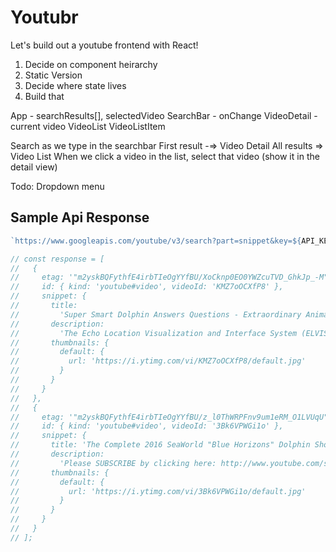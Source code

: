 # Youtubr

Let's build out a youtube frontend with React!

1. Decide on component heirarchy
2. Static Version
3. Decide where state lives
4. Build that

App - searchResults[], selectedVideo
  SearchBar - onChange
  VideoDetail - current video
  VideoList
    VideoListItem

Search as we type in the searchbar
First result -=> Video Detail
All results => Video List
When we click a video in the list, select that video (show it in the detail view)

Todo:
Dropdown menu

## Sample Api Response

```js
`https://www.googleapis.com/youtube/v3/search?part=snippet&key=${API_KEY}&q=${searchTerm}&type=video`
```

```js
// const response = [
//   {
//     etag: '"m2yskBQFythfE4irbTIeOgYYfBU/XoCknp0EO0YWZcuTVD_GhkJp_-M"',
//     id: { kind: 'youtube#video', videoId: 'KMZ7oOCXfP8' },
//     snippet: {
//       title:
//         'Super Smart Dolphin Answers Questions - Extraordinary Animals - Earth',
//       description:
//         'The Echo Location Visualization and Interface System (ELVIS) allows Dolphins to make choices and answer questions. Luna the young Dolphin grasped the ...',
//       thumbnails: {
//         default: {
//           url: 'https://i.ytimg.com/vi/KMZ7oOCXfP8/default.jpg'
//         }
//       }
//     }
//   },
//   {
//     etag: '"m2yskBQFythfE4irbTIeOgYYfBU/z_l0ThWRPFnv9um1eRM_O1LVUqU"',
//     id: { kind: 'youtube#video', videoId: '3Bk6VPWGi1o' },
//     snippet: {
//       title: 'The Complete 2016 SeaWorld "Blue Horizons" Dolphin Show',
//       description:
//         'Please SUBSCRIBE by clicking here: http://www.youtube.com/subscription_center?add_user=MoneySavingVideos To see my entire SeaWorld playlist click ...',
//       thumbnails: {
//         default: {
//           url: 'https://i.ytimg.com/vi/3Bk6VPWGi1o/default.jpg'
//         }
//       }
//     }
//   }
// ];
```
